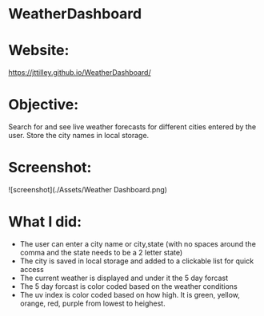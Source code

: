 # WeatherDashboard

# Website:
https://jttilley.github.io/WeatherDashboard/

# Objective:
Search for and see live weather forecasts for different cities entered by the user. Store the city names in local storage.

# Screenshot:
![screenshot](./Assets/Weather Dashboard.png)

# What I did:
* The user can enter a city name or city,state (with no spaces around the comma and the state needs to be a 2 letter state)
* The city is saved in local storage and added to a clickable list for quick access
* The current weather is displayed and under it the 5 day forcast
* The 5 day forcast is color coded based on the weather conditions
* The uv index is color coded based on how high. It is green, yellow, orange, red, purple from lowest to heighest.
